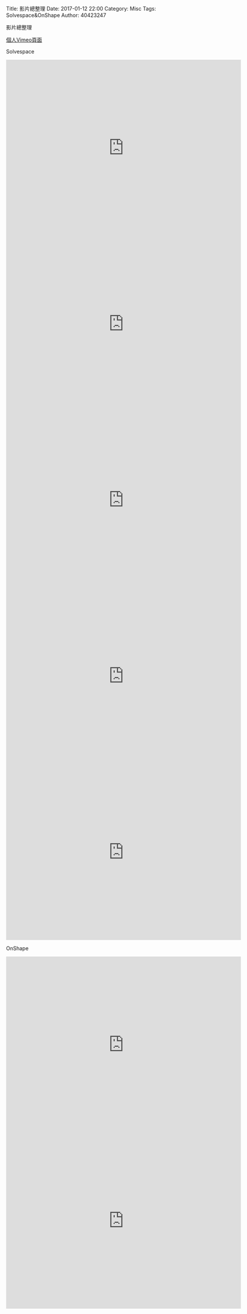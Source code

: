Title: 影片總整理
Date: 2017-01-12 22:00
Category: Misc
Tags: Solvespace&OnShape
Author: 40423247

影片總整理

<!-- PELICAN_END_SUMMARY -->

<p><a href="https://vimeo.com/user61278816">個人Vimeo頁面</a></p>

Solvespace

<iframe src="https://player.vimeo.com/video/198585341" width="640" height="480" frameborder="0" webkitallowfullscreen mozallowfullscreen allowfullscreen></iframe>

<iframe src="https://player.vimeo.com/video/198952150" width="640" height="480" frameborder="0" webkitallowfullscreen mozallowfullscreen allowfullscreen></iframe>


<iframe src="https://player.vimeo.com/video/199019143" width="640" height="480" frameborder="0" webkitallowfullscreen mozallowfullscreen allowfullscreen></iframe>


<iframe src="https://player.vimeo.com/video/199022535" width="640" height="480" frameborder="0" webkitallowfullscreen mozallowfullscreen allowfullscreen></iframe>


<iframe src="https://player.vimeo.com/video/199024528" width="640" height="480" frameborder="0" webkitallowfullscreen mozallowfullscreen allowfullscreen></iframe>

OnShape

<iframe src="https://player.vimeo.com/video/199472214" width="640" height="480" frameborder="0" webkitallowfullscreen mozallowfullscreen allowfullscreen></iframe>


<iframe src="https://player.vimeo.com/video/199474775" width="640" height="480" frameborder="0" webkitallowfullscreen mozallowfullscreen allowfullscreen></iframe>
